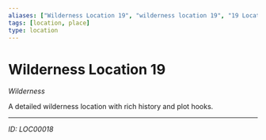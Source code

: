 ```yaml
---
aliases: ["Wilderness Location 19", "wilderness location 19", "19 Location Wilderness"]
tags: [location, place]
type: location
---
```


# Wilderness Location 19

*Wilderness*

A detailed wilderness location with rich history and plot hooks.

---
*ID: LOC00018*